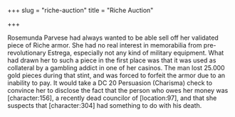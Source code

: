 +++
slug = "riche-auction"
title = "Riche Auction"

+++

Rosemunda Parvese had always wanted to be able sell off her validated piece of Riche armor. She had no real interest in memorabilia from pre-revolutionary Estrega, especially not any kind of military equipment. What had drawn her to such a piece in the first place was that it was used as collateral by a gambling addict in one of her casinos. The man lost 25.000 gold pieces during that stint, and was forced to forfeit the armor due to an inability to pay. It would take a DC 20 Persuasion (Charisma) check to convince her to disclose the fact that the person who owes her money was \[character:156\], a recently dead councilor of \[location:97\], and that she suspects that \[character:304\] had something to do with his death.

